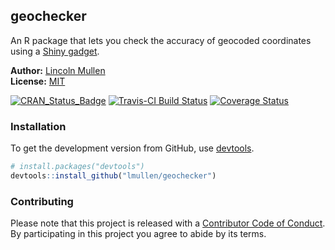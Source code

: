 
<!-- README.md is generated from README.Rmd. Please edit that file -->
geochecker
----------

An R package that lets you check the accuracy of geocoded coordinates using a [Shiny gadget](http://shiny.rstudio.com/articles/gadgets.html).

**Author:** [Lincoln Mullen](http://lincolnmullen.com)<br> **License:** [MIT](http://opensource.org/licenses/MIT)

[![CRAN\_Status\_Badge](http://www.r-pkg.org/badges/version/geochecker)](http://cran.r-project.org/package=geochecker) [![Travis-CI Build Status](https://travis-ci.org/lmullen/geochecker.svg?branch=master)](https://travis-ci.org/lmullen/geochecker) [![Coverage Status](https://img.shields.io/codecov/c/github/lmullen/geochecker/master.svg)](https://codecov.io/github/lmullen/geochecker?branch=master)

### Installation

To get the development version from GitHub, use [devtools](https://github.com/hadley/devtools).

``` r
# install.packages("devtools")
devtools::install_github("lmullen/geochecker")
```

### Contributing

Please note that this project is released with a [Contributor Code of Conduct](CONDUCT.md). By participating in this project you agree to abide by its terms.
